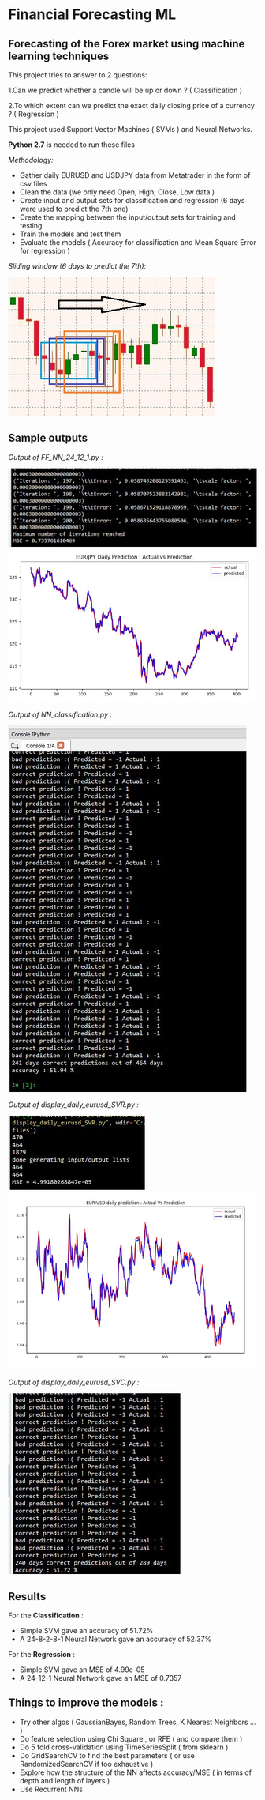 # Financial Forecasting ML
## Forecasting of the Forex market using machine learning techniques

This project tries to answer to 2 questions:

1.Can we predict whether a candle will be up or down ? ( Classification )

2.To which extent can we predict the exact daily closing price of a currency ? ( Regression )

This project used Support Vector Machines ( SVMs ) and Neural Networks.

**Python 2.7** is needed to run these files

*Methodology:*
* Gather daily EURUSD and USDJPY data from Metatrader in the form of csv files
* Clean the data (we only need Open, High, Close, Low data )
* Create input and output sets for classification and regression (6 days were used to predict the 7th one)
* Create the mapping between the input/output sets for training and testing
* Train the models and test them
* Evaluate the models ( Accuracy for classification and Mean Square Error for regression )

*Sliding window (6 days to predict the 7th):* 

![Sliding](https://github.com/IsmailAlaouiAbdellaoui/Financial-Forecasting-ML/blob/master/sliding-window.JPG)

## Sample outputs

*Output of FF_NN_24_12_1.py :*

![NN_Regression](https://github.com/IsmailAlaouiAbdellaoui/Financial-Forecasting-ML/blob/master/MSE-NN.JPG)
![NN_Regression2](https://github.com/IsmailAlaouiAbdellaoui/Financial-Forecasting-ML/blob/master/NN%20Regression-Actual-VS-Prediction(USDJPY).JPG)

*Output of NN_classification.py :*

![NN_Classification](https://github.com/IsmailAlaouiAbdellaoui/Financial-Forecasting-ML/blob/master/Accuracy-NN.JPG)

*Output of display_daily_eurusd_SVR.py :*

![SVM_Regression](https://github.com/IsmailAlaouiAbdellaoui/Financial-Forecasting-ML/blob/master/MSE-SVM.JPG)
![SVM_Regression2](https://github.com/IsmailAlaouiAbdellaoui/Financial-Forecasting-ML/blob/master/SVM%20Regression-Actual-VS-Prediction(EURUSD).JPG)

*Output of display_daily_eurusd_SVC.py :*

![SVM_Classification](https://github.com/IsmailAlaouiAbdellaoui/Financial-Forecasting-ML/blob/master/Accuracy-SVM.JPG)



## Results

For the **Classification** :
* Simple SVM gave an accuracy of 51.72%
* A 24-8-2-8-1 Neural Network gave an accuracy of 52.37%

For the **Regression** :
* Simple SVM gave an MSE of 4.99e-05
* A 24-12-1 Neural Network gave an MSE of 0.7357

## Things to improve the models :
* Try other algos ( GaussianBayes, Random Trees, K Nearest Neighbors ... )
* Do feature selection using Chi Square , or RFE ( and compare them )
* Do 5 fold cross-validation using TimeSeriesSplit ( from sklearn )
* Do GridSearchCV to find the best parameters ( or use RandomizedSearchCV if too exhaustive )
* Explore how the structure of the NN affects accuracy/MSE ( in terms of depth and length of layers )
* Use Recurrent NNs
